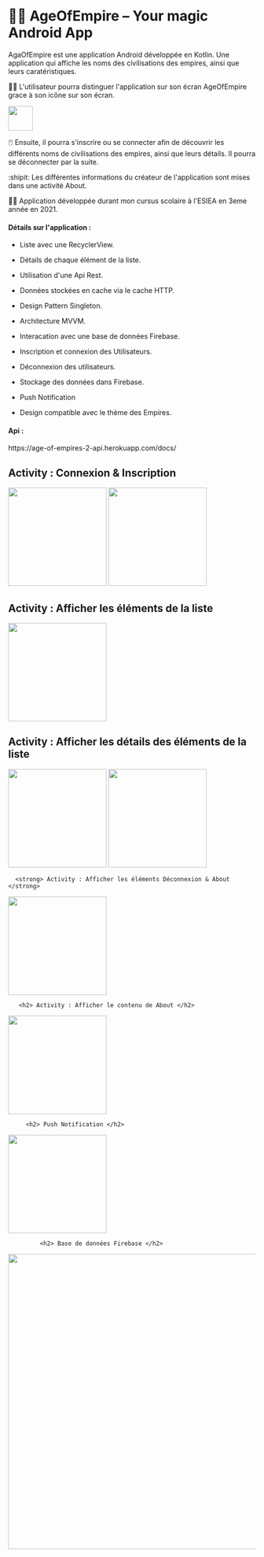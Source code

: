 # 🧞‍♂️ AgeOfEmpire – Your magic Android App

AgaOfEmpire est une application Android développée en Kotlin. Une application qui affiche les noms des civilisations des empires, ainsi que leurs caratéristiques.


:standing_man: L'utilisateur pourra distinguer l'application sur son écran AgeOfEmpire grace à son icône sur son écran. 

<a href="assets/icone.png"><img src="assets/icone.png" width="50" /><a>

:computer_mouse: Ensuite, il pourra s'inscrire ou se connecter afin de découvrir les différents noms de civilisations des empires, ainsi que leurs détails. Il pourra se déconnecter par la suite. 

:shipit: Les différentes informations du créateur de l'application sont mises dans une activité About.  

:technologist: Application développée durant mon cursus scolaire à l'ESIEA en 3eme année en 2021.


<h4> Détails sur l'application : </h4>

- Liste avec une RecyclerView. 

- Détails de chaque élément de la liste.
   
- Utilisation d'une Api Rest.
   
- Données stockées en cache via le cache HTTP.
   
- Design Pattern Singleton.

- Architecture MVVM.

- Interacation avec une base de données Firebase.

- Inscription et connexion des Utilisateurs.

- Déconnexion des utilisateurs.

- Stockage des données dans Firebase.
   
- Push Notification

- Design compatible avec le thème des Empires.


<h4> Api : </h4>
   https://age-of-empires-2-api.herokuapp.com/docs/
   
   

  <h2> Activity : Connexion & Inscription </h2>
 <a href="assets/login.png"><img src="assets/login.png" width="200" /><a>
 <a href="assets/Register.png"> <img src="assets/Register.png" width="200" /><a>

   
  
  <h2> Activity : Afficher les éléments de la liste </h2>
 <a href="assets/list.png"><img src="assets/list.png" width="200" /><a>

   
     
  <h2> Activity : Afficher les détails des éléments de la liste </h2>
 <a href="assets/detail1.png"><img src="assets/detail1.png" width="200" /><a>
   <a href="assets/detail2.png"><img src="assets/detail2.png" width="200" /><a>
     
     
     
      <strong> Activity : Afficher les éléments Déconnexion & About </strong>
 <a href="assets/deconnexion.png"><img src="assets/deconnexion.png" width="200" /><a>
  
   
   
       <h2> Activity : Afficher le contenu de About </h2>
 <a href="assets/about.png"><img src="assets/about.png" width="200" /><a>
    
    
         <h2> Push Notification </h2>
 <a href="assets/notification.png"><img src="assets/notification.png" width="200" /><a>
    
    
             <h2> Base de données Firebase </h2>
 <a href="assets/firebase.png"><img src="assets/firebase.png" width="600" /><a>
  
   
    


